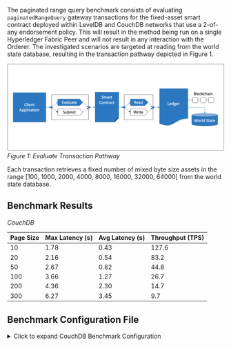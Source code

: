 The paginated range query benchmark consists of evaluating `paginatedRangeQuery` gateway transactions for the fixed-asset smart contract deployed within LevelDB and CouchDB networks that use a 2-of-any endorsement policy. This will result in the method being run on a single Hyperledger Fabric Peer and will not result in any interaction with the Orderer. The investigated scenarios are targeted at reading from the world state database, resulting in the transaction pathway depicted in Figure 1.

![evaluate contract range query pathway](../../../../../diagrams/TransactionRoute_Evaluate.png)*Figure 1: Evaluate Transaction Pathway*

Each transaction retrieves a fixed number of mixed byte size assets in the range [100, 1000, 2000, 4000, 8000, 16000, 32000, 64000] from the world state database.

## Benchmark Results
*CouchDB*

| Page Size | Max Latency (s) | Avg Latency (s) | Throughput (TPS) |
| --------- | --------------- | --------------- | ---------------- |
| 10	 | 1.78	 | 0.43	 | 127.6 |
| 20	 | 2.16	 | 0.54	 | 83.2 |
| 50	 | 2.67	 | 0.82	 | 44.8 |
| 100	 | 3.66	 | 1.27	 | 26.7 |
| 200	 | 4.36	 | 2.30	 | 14.7 |
| 300	 | 6.27	 | 3.45	 | 9.7 |

## Benchmark Configuration File

<details>
  <summary>Click to expand CouchDB Benchmark Configuration</summary>
  
```
workers:
  type: local
  number: 5
rounds:
  - label: mixed-range-query-evaluate-10
    description: >-
      Test an evaluateTransaction() Gateway method against the Go
      `fixed-asset` Smart Contract method named `paginatedRangeQuery`. This
      method performs a paginated range query, with a passed pagesize of 10 and
      a range keys that bound 200 assets created by the calling client.
    chaincodeID: fixed-asset
    txDuration: 300
    rateControl:
      type: fixed-backlog
      opts:
        unfinished_per_client: 10
    arguments:
      chaincodeID: fixed-asset
      create_sizes:
        - 100
        - 1000
        - 2000
        - 4000
        - 8000
        - 16000
        - 32000
        - 64000
      assets: 8000
      range: 200
      offset: 100
      pagesize: '10'
      nomatch: true
      consensus: false
    callback: benchmarks/api/fabric/lib/mixed-range-query-asset.js
  - label: mixed-range-query-evaluate-20
    description: >-
      Test an evaluateTransaction() Gateway method against the Go
      `fixed-asset` Smart Contract method named `paginatedRangeQuery`. This
      method performs a paginated range query, with a passed pagesize of 20 and
      a range keys that bound 200 assets created by the calling client.
    chaincodeID: fixed-asset
    txDuration: 300
    rateControl:
      type: fixed-backlog
      opts:
        unfinished_per_client: 10
    arguments:
      chaincodeID: fixed-asset
      range: 200
      offset: 100
      pagesize: '20'
      nosetup: true
      consensus: false
    callback: benchmarks/api/fabric/lib/mixed-range-query-asset.js
  - label: mixed-range-query-evaluate-50
    description: >-
      Test an evaluateTransaction() Gateway method against the Go
      `fixed-asset` Smart Contract method named `paginatedRangeQuery`. This
      method performs a paginated range query, with a passed pagesize of 50 and
      a range keys that bound 200 assets created by the calling client.
    chaincodeID: fixed-asset
    txDuration: 300
    rateControl:
      type: fixed-backlog
      opts:
        unfinished_per_client: 10
    arguments:
      chaincodeID: fixed-asset
      range: 200
      offset: 100
      pagesize: '50'
      nosetup: true
      consensus: false
    callback: benchmarks/api/fabric/lib/mixed-range-query-asset.js
  - label: mixed-range-query-evaluate-100
    description: >-
      Test an evaluateTransaction() Gateway method against the Go
      `fixed-asset` Smart Contract method named `paginatedRangeQuery`. This
      method performs a paginated range query, with a passed pagesize of 100 and
      a range keys that bound 200 assets created by the calling client.
    chaincodeID: fixed-asset
    txDuration: 300
    rateControl:
      type: fixed-backlog
      opts:
        unfinished_per_client: 10
    arguments:
      chaincodeID: fixed-asset
      range: 200
      offset: 100
      pagesize: '100'
      nosetup: true
      consensus: false
    callback: benchmarks/api/fabric/lib/mixed-range-query-asset.js
  - label: mixed-range-query-evaluate-200
    description: >-
      Test an evaluateTransaction() Gateway method against the Go
      `fixed-asset` Smart Contract method named `paginatedRangeQuery`. This
      method performs a paginated range query, with a passed pagesize of 200 and
      a range keys that bound 200 assets created by the calling client.
    chaincodeID: fixed-asset
    txDuration: 300
    rateControl:
      type: fixed-backlog
      opts:
        unfinished_per_client: 10
    arguments:
      chaincodeID: fixed-asset
      range: 200
      offset: 100
      pagesize: '200'
      nosetup: true
      consensus: false
    callback: benchmarks/api/fabric/lib/mixed-range-query-asset.js
  - label: mixed-range-query-evaluate-300
    description: >-
      Test an evaluateTransaction() Gateway method against the Go
      `fixed-asset` Smart Contract method named `paginatedRangeQuery`. This
      method performs a paginated range query, with a passed pagesize of 500 and
      a range keys that bound 200 assets created by the calling client.
    chaincodeID: fixed-asset
    txDuration: 300
    rateControl:
      type: fixed-backlog
      opts:
        unfinished_per_client: 10
    arguments:
      chaincodeID: fixed-asset
      range: 200
      offset: 100
      pagesize: '300'
      nosetup: true
      consensus: false
    callback: benchmarks/api/fabric/lib/mixed-range-query-asset.js
  - label: mixed-range-query-evaluate-20-fixed-tps
    description: >-
      Test an evaluateTransaction() Gateway method against the Go
      `fixed-asset` Smart Contract method named `paginatedRangeQuery`. This
      method performs a paginated range query, with a passed pagesize of 20 and
      a range keys that bound 200 assets created by the calling client at a
      fixed TPS.
    chaincodeID: fixed-asset
    txDuration: 300
    rateControl:
      type: fixed-rate
      opts:
        tps: 10
    arguments:
      chaincodeID: fixed-asset
      range: 200
      offset: 100
      pagesize: '20'
      nosetup: true
      consensus: false
    callback: benchmarks/api/fabric/lib/mixed-range-query-asset.js
```
</details>